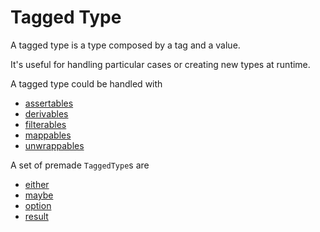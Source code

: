 # Tagged Type

A tagged type is a type composed by a tag and a value.

It's useful for handling particular cases or creating new types at runtime.

A tagged type could be handled with

* [assertables](tagged-type/assertables.md)
* [derivables](tagged-type/derivables.md)
* [filterables](tagged-type/filterables.md)
* [mappables](tagged-type/mappables.md)
* [unwrappables](tagged-type/unwrappables.md)

A set of premade `TaggedType`s are 

* [either](data-types/either.md)
* [maybe](data-types/maybe.md)
* [option](data-types/option.md)
* [result](data-types/result.md)
